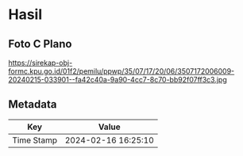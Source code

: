 # Hasil

## Foto C Plano

https://sirekap-obj-formc.kpu.go.id/01f2/pemilu/ppwp/35/07/17/20/06/3507172006009-20240215-033901--fa42c40a-9a90-4cc7-8c70-bb92f07ff3c3.jpg


## Metadata

| Key        | Value               |
| ---------- | ------------------- |
| Time Stamp | 2024-02-16 16:25:10 |



